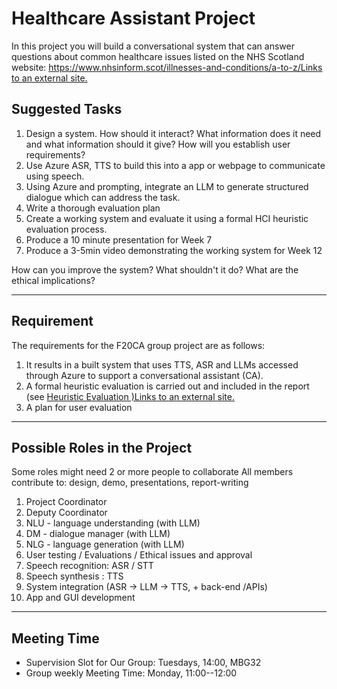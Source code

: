 # Healthcare Assistant Project

In this project you will build a conversational system that can answer questions about common healthcare issues listed on the NHS Scotland website: [https://www.nhsinform.scot/illnesses-and-conditions/a-to-z/Links to an external site.](https://www.nhsinform.scot/illnesses-and-conditions/a-to-z/)

## Suggested Tasks

1. Design a system. How should it interact? What information does it need and what information should it give? How will you establish user requirements?
2. Use Azure ASR, TTS to build this into a app or webpage to communicate using speech.
3. Using Azure and prompting, integrate an LLM to generate structured dialogue which can address the task.
4. Write a thorough evaluation plan
5. Create a working system and evaluate it using a formal HCI heuristic evaluation process.
6. Produce a 10 minute presentation for Week 7
7. Produce a 3-5min video demonstrating the working system for Week 12

How can you improve the system? What shouldn't it do? What are the ethical implications?

-----

## Requirement

The requirements for the F20CA group project are as follows:

1. It results in a built system that uses TTS, ASR and LLMs accessed through Azure to support a conversational assistant (CA).
2. A formal heuristic evaluation is carried out and included in the report (see [Heuristic Evaluation )Links to an external site.](https://www.interaction-design.org/literature/article/how-to-conduct-a-heuristic-evaluation-for-usability-in-hci-and-information-visualization)
3. A plan for user evaluation

---

## Possible Roles in the Project 

Some roles might need 2 or more people to collaborate All members contribute to: design, demo, presentations, report-writing

1. Project Coordinator 
2. Deputy Coordinator 
3. NLU - language understanding (with LLM) 
4. DM - dialogue manager (with LLM) 
5. NLG - language generation (with LLM) 
6. User testing / Evaluations / Ethical issues and approval 
7. Speech recognition: ASR / STT 
8. Speech synthesis : TTS 
9. System integration (ASR → LLM → TTS, + back-end /APIs) 
10. App and GUI development

---

## Meeting Time

- Supervision Slot for Our Group:  Tuesdays, 14:00, MBG32
- Group weekly Meeting Time: Monday, 11:00--12:00

